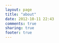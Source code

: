```yaml
---
layout: page
title: "about"
date: 2012-10-11 22:43
comments: true
sharing: true
footer: true
---
```

